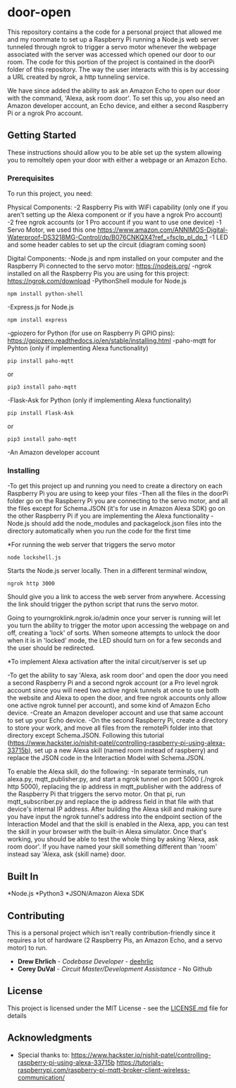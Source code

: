 # door-open

This repository contains a the code for a personal project that allowed me and my roommate to set up a Raspberry Pi running a Node.js web server tunneled through ngrok to trigger a servo motor whenever the webpage associated with the server was accessed which opened our door to our room. The code for this portion of the project is contained in the doorPi folder of this repository. The way the user interacts with this is by accessing a URL created by ngrok, a http tunneling service.

We have since added the ability to ask an Amazon Echo to open our door with the command, 'Alexa, ask room door'. To set this up, you also need an Amazon developer account, an Echo device, and either a second Raspberry Pi or a ngrok Pro account. 


## Getting Started

These instructions should allow you to be able set up the system allowing you to remoltely open your door with either a webpage or an Amazon Echo.

### Prerequisites

To run this project, you need:

Physical Components:
-2 Raspberry Pis with WiFi capability (only one if you aren't setting up the Alexa component or if you have a ngrok Pro account)
-2 free ngrok accounts (or 1 Pro account if you want to use one device)
-1 Servo Motor, we used this one https://www.amazon.com/ANNIMOS-Digital-Waterproof-DS3218MG-Control/dp/B076CNKQX4?ref_=fsclp_pl_dp_1
-1 LED and some header cables to set up the circuit (diagram coming soon)

Digital Components:
-Node.js and npm installed on your computer and the Raspberry Pi connected to the servo motor: https://nodejs.org/
-ngrok installed on all the Raspberry Pis you are using for this project: https://ngrok.com/download
-PythonShell module for Node.js
```
npm install python-shell
```
-Express.js for Node.js
```
npm install express
```
-gpiozero for Python (for use on Raspberry Pi GPIO pins): https://gpiozero.readthedocs.io/en/stable/installing.html
-paho-mqtt for Pyhton (only if implementing Alexa functionality)
```
pip install paho-mqtt
```
or 
```
pip3 install paho-mqtt
```
-Flask-Ask for Python (only if implementing Alexa functionality)
```
pip install Flask-Ask
```
or
```
pip3 install paho-mqtt
```
-An Amazon developer account


### Installing

-To get this project up and running you need to create a directory on each Raspberry Pi you are using to keep your files
-Then all the files in the doorPi folder go on the Raspberry Pi you are connecting to the servo motor, and all the files except for Schema.JSON (it's for use in Amazon Alexa SDK) go on the other Raspberry Pi if you are implementing the Alexa functionality
-Node.js should add the node_modules and packagelock.json files into the directory automatically when you run the code for the first time

*For running the web server that triggers the servo motor
```
node lockshell.js
```
Starts the Node.js server locally. Then in a different terminal window,
```
ngrok http 3000
```
Should give you a link to access the web server from anywhere. Accessing the link should trigger the python script that runs the servo motor.

Going to yourngroklink.ngrok.io/admin once your server is running will let you turn the ability to trigger the motor upon accessing the webpage on and off, creating a 'lock' of sorts. When someone attempts to unlock the door when it is in 'locked' mode, the LED should turn on for a few seconds and the user should be redirected.

*To implement Alexa activation after the inital circuit/server is set up

-To get the ability to say 'Alexa, ask room door' and open the door you need a second Raspberry Pi and a second ngrok account (or a Pro level ngrok account since you will need two active ngrok tunnels at once to use both the website and Alexa to open the door, and free ngrok accounts only allow one active ngrok tunnel per account), and some kind of Amazon Echo device.
-Create an Amazon developer account and use that same account to set up your Echo device.
-On the second Raspberry Pi, create a directory to store your work, and move all files from the remotePi folder into that directory except Schema.JSON. Following this tutorial (https://www.hackster.io/nishit-patel/controlling-raspberry-pi-using-alexa-33715b), set up a new Alexa skill (named room instead of raspberry) and replace the JSON code in the Interaction Model with Schema.JSON.

To enable the Alexa skill, do the following:
-In separate terminals, run alexa.py, mqtt_publisher.py, and start a ngrok tunnel on port 5000 (./ngrok http 5000), replacing the ip address in mqtt_publisher with the address of the Raspberry Pi that triggers the servo motor. On that pi, run mqtt_subscriber.py and replace the ip address field in that file with that device's internal IP address. After building the Alexa skill and making sure you have input the ngrok tunnel's address into the endpoint section of the Interaction Model and that the skill is enabled in the Alexa, app, you can test the skill in your browser with the built-in Alexa simulator. Once that's working, you should be able to test the whole thing by asking 'Alexa, ask room door'. If you have named your skill something different than 'room' instead say 'Alexa, ask {skill name} door.

## Built In

*Node.js
*Python3
*JSON/Amazon Alexa SDK

## Contributing

This is a personal project which isn't really contribution-friendly since it requires a lot of hardware (2 Raspberry Pis, an Amazon Echo, and a servo motor) to run.

* **Drew Ehrlich** - *Codebase Developer* - [deehrlic](https://github.com/deehrlic)
* **Corey DuVal** - *Circuit Master/Development Assistance* - No Github

## License

This project is licensed under the MIT License - see the [LICENSE.md](LICENSE.md) file for details

## Acknowledgments

* Special thanks to:
https://www.hackster.io/nishit-patel/controlling-raspberry-pi-using-alexa-33715b
https://tutorials-raspberrypi.com/raspberry-pi-mqtt-broker-client-wireless-communication/
